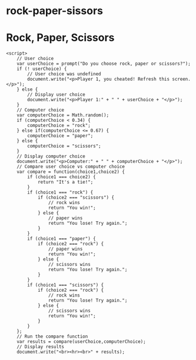 # rock-paper-sissors
<h1>Rock, Paper, Scissors</h1>

<div class="game">

    <script>
        // User choice
        var userChoice = prompt("Do you choose rock, paper or scissors?");
        if (! userChoice) {
            // User choice was undefined
            document.write("<p>Player 1, you cheated! Refresh this screen.</p>");
        } else {
            // Display user choice
            document.write("<p>Player 1:" + " " + userChoice + "</p>");
        }
        // Computer choice
        var computerChoice = Math.random();
        if (computerChoice < 0.34) {
            computerChoice = "rock";
        } else if(computerChoice <= 0.67) {
            computerChoice = "paper";
        } else {
            computerChoice = "scissors";
        }
        // Display computer choice
        document.write("<p>Computer:" + " " + computerChoice + "</p>");
        // Compare user choice vs computer choice
        var compare = function(choice1,choice2) {
            if (choice1 === choice2) {
                return "It's a tie!";
            }
            if (choice1 === "rock") {
                if (choice2 === "scissors") {
                    // rock wins
                    return "You win!";
                } else {
                    // paper wins
                    return "You lose! Try again.";
                }
            }
            if (choice1 === "paper") {
                if (choice2 === "rock") {
                    // paper wins
                    return "You win!";
                } else {
                    // scissors wins
                    return "You lose! Try again.";
                }
            }
            if (choice1 === "scissors") {
                if (choice2 === "rock") {
                    // rock wins
                    return "You lose! Try again.";
                } else {
                    // scissors wins
                    return "You win!";
                }
            }
        };
        // Run the compare function
        var results = compare(userChoice,computerChoice);
        // Display results
        document.write("<br><hr><br>" + results);
